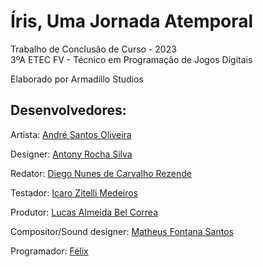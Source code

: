 # Íris, Uma Jornada Atemporal

Trabalho de Conclusão de Curso - 2023  
3ºA ETEC FV - Técnico em Programação de Jogos Digitais

Elaborado por Armadillo Studios


## Desenvolvedores:

Artista: [André Santos Oliveira](https://instagram.com/andreoliveira_art)

Designer: [Antony Rocha Silva](https://instagram.com/antony.rocha.13)

Redator: [Diego Nunes de Carvalho Rezende](https://instagram.com/uf4keee)

Testador: [Icaro Zitelli Medeiros](https://instagram.com/icaro_zitelli_)

Produtor: [Lucas Almeida Bel Correa](https://instagram.com/luk_theking)

Compositor/Sound designer: [Matheus Fontana Santos](https://instagram.com/fontana017)

Programador: [Félix](https://instagram.com/feliquisds)
